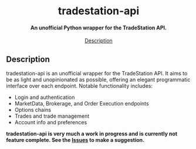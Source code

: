 <h1 align="center">
  <br>
  tradestation-api
  <br>
</h1>

<p align="center">
<!-- <a href="https://github.com/pattertj/LoopTrader/commits/main"><img src="https://img.shields.io/github/last-commit/pattertj/LoopTrader"></a>
  <a href="https://github.com/pattertj/LoopTrader/actions/workflows/python-app.yml"><img src="https://img.shields.io/github/workflow/status/pattertj/looptrader/Build?style=flat"></a>
  <a href="https://github.com/pattertj/LoopTrader/network/members"><img src="https://img.shields.io/github/forks/pattertj/LoopTrader?style=flat"></a>
  <a href="https://github.com/pattertj/LoopTrader/stargazers"><img src="https://img.shields.io/github/stars/pattertj/LoopTrader?style=flat"></a>
  <a href="https://github.com/pattertj/LoopTrader/blob/main/LICENSE"><img src="https://img.shields.io/github/license/pattertj/LoopTrader?style=flat"></a>
  <a href="https://saythanks.io/inbox#badge-modal"><img src="https://img.shields.io/badge/Say%20Thanks-!-1EAEDB.svg"></a> -->
</p>

<h4 align="center">An unofficial Python wrapper for the TradeStation API.</h4>

<p align="center">
  <a href="#description">Description</a>
  <!-- • -->
  <!-- <a href="#installation">Installation</a> •
  <a href="#usage">Usage</a> •
  <a href="#contributing">Contributing</a> •
  <a href="#license">License</a> -->
</p>

## Description

tradestation-api is an unofficial wrapper for the TradeStation API. It aims to be as light and unopinionated as possible, offering an elegant programmatic interface over each endpoint. Notable functionality includes:

- Login and authentication
- MarketData, Brokerage, and Order Execution endpoints
- Options chains
- Trades and trade management
- Account info and preferences

<b>tradestation-api is very much a work in progress and is currently not feature complete. See the [Issues](https://github.com/pattertj/tradestation-api/issues) to make a suggestion.</b>
